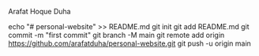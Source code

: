 Arafat Hoque Duha

echo "# personal-website" >> README.md
git init
git add README.md
git commit -m "first commit"
git branch -M main
git remote add origin  https://github.com/arafatduha/personal-website.git
git push -u origin main
                